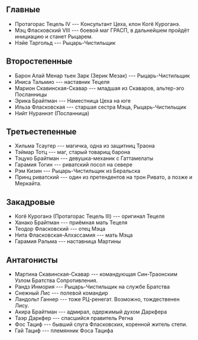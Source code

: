 ## Главные
* Протагорас Тецель IV --- Консультант Цеха, клон Когё Куроганэ.
* Мэц Фласковский VIII --- боевой маг ГРАСП, в дальнейшем пройдёт инициацию и станет Рыцарем.
* Нэйе Таргольд --- Рыцарь-Чистильщик

## Второстепенные
* Барон Алай Менар тьен Зарк (Зерик Мезак) --- Рыцарь-Чистильщик
* Иниса Тальмио --- наставник Тецеля
* Марион Скавинская-Скавар --- младшая из Скаваров, альтер-эго Посланницы
* Эрика Брайтман --- Наместница Цеха на юге
* Ильза Фласковская --- старшая сестра Мэца, Рыцарь-Чистильщик
* Нийт Нураннэт (Посланница)

## Третьестепенные
* Хильма Тсаугер --- магичка, одна из защитниц Траона
* Тэймар Тотц --- маг, старый товарищ барона
* Тэцуко Брайтман --- девушка-механик с Гаттамелаты
* Гарамия Тогин --- риватский посол на севере
* Рэм Кизин --- Рыцарь-Чистильщик из Беральска
* Принц риватский --- один из претендентов на трон Ривато, а позже и Меркайта.

## Закадровые
* Когё Куроганэ (Протагорас Тецель III) --- оригинал Тецеля
* Ханако Брайтман --- приёмная мать Тецеля
* Теодор Фласковский --- отец Мэца
* Нита Фласковская-Алхассамия --- мать Мэца
* Гарамия Ральма --- наставница Мартины

## Антагонисты
* Мартина Скавинская-Скавар --- командующая Син-Траонским Узлом Братства Сопротивления. 
* Рандз Инмория --- Рыцарь-Чистильщик на службе Братства
* Снежный Лис --- полевой командир
* Ландольт Ганнер --- тоже РЦ-ренегат. Возможно, тождественен Лису.
* Акира Брайтман --- адмирал, одержимый духом Даркфера
* Таэр Даркфер --- спасшийся правитель Регна
* Фос Тациф --- бывший слуга Фласковских, коренной житель степи.
* Гай Тациф --- племянник Фоса Тацифа
